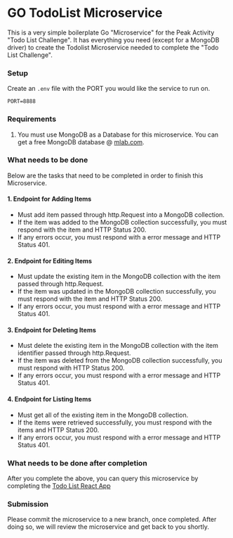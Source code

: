 # GO TodoList Microservice
This is a very simple boilerplate Go "Microservice" for the Peak Activity "Todo List Challenge". It has everything you need (except for a MongoDB driver) to create the Todolist Microservice needed to complete the "Todo List Challenge".

### Setup
Create an `.env` file with the PORT you would like the service to run on.
```
PORT=8888
```

### Requirements
1. You must use MongoDB as a Database for this microservice. You can get a free MongoDB database @ [mlab.com](http://mlab.com).

### What needs to be done
Below are the tasks that need to be completed in order to finish this Microservice.

#### 1. Endpoint for Adding Items
- Must add item passed through http.Request into a MongoDB collection.
- If the item was added to the MongoDB collection successfully, you must respond with the item and HTTP Status 200.
- If any errors occur, you must respond with a error message and HTTP Status 401.
#### 2. Endpoint for Editing Items
- Must update the existing item in the MongoDB collection with the item passed through http.Request.
- If the item was updated in the MongoDB collection successfully, you must respond with the item and HTTP Status 200.
- If any errors occur, you must respond with a error message and HTTP Status 401.
#### 3. Endpoint for Deleting Items
- Must delete the existing item in the MongoDB collection with the item identifier passed through http.Request.
- If the item was deleted from the MongoDB collection successfully, you must respond with HTTP Status 200.
- If any errors occur, you must respond with a error message and HTTP Status 401.
#### 4. Endpoint for Listing Items
- Must get all of the existing item in the MongoDB collection.
- If the items were retrieved successfully, you must respond with the items and HTTP Status 200.
- If any errors occur, you must respond with a error message and HTTP Status 401.

### What needs to be done after completion
After you complete the above, you can query this microservice by completing the [Todo List React App](https://github.com/PeakActivity/react-todolist-challenge) 

### Submission
Please commit the microservice to a new branch, once completed. After doing so, we will review the microservice and get back to you shortly.